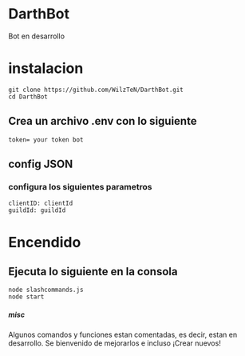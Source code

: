 # DarthBot

Bot en desarrollo

# instalacion

```
git clone https://github.com/WilzTeN/DarthBot.git
cd DarthBot
```
## Crea un archivo .env con lo siguiente

```
token= your token bot
```
## config JSON
### configura los siguientes parametros

```
clientID: clientId
guildId: guildId
```

# Encendido
## Ejecuta lo siguiente en la consola

```
node slashcommands.js
node start
```

##### misc

Algunos comandos y funciones estan comentadas, es decir, estan en desarrollo. Se bienvenido de mejorarlos e incluso ¡Crear nuevos!
